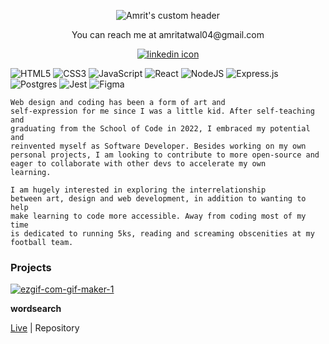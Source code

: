 <p align="center">
  <img src="https://i.ibb.co/Yhbm3TY/Untitled-3.png" alt="Amrit's custom header"/>
</p>


<p align="center">You can reach me at amritatwal04@gmail.com</p>

<p align="center">
  <a href="https://www.linkedin.com/in/amrit-atwal-1ba0b4209/" target="_blank">
    <img src="https://i.ibb.co/hRQMWCk/icons8-linkedin-24-2.png" alt="linkedin icon"/>
  </a>
<!--    <a href="https://amritatwal.netlify.app/" target="_blank">
    <img src="https://i.ibb.co/DGrbXMM/icons8-website-24-3.png" alt="website icon"/>
  </a> -->
</p> 

![HTML5](https://img.shields.io/badge/html5-%23E34F26.svg?style=for-the-badge&logo=html5&logoColor=white)
![CSS3](https://img.shields.io/badge/css3-%231572B6.svg?style=for-the-badge&logo=css3&logoColor=white)
![JavaScript](https://img.shields.io/badge/javascript-%23323330.svg?style=for-the-badge&logo=javascript&logoColor=%23F7DF1E)
![React](https://img.shields.io/badge/react-%2320232a.svg?style=for-the-badge&logo=react&logoColor=%2361DAFB)
![NodeJS](https://img.shields.io/badge/node.js-6DA55F?style=for-the-badge&logo=node.js&logoColor=white)
![Express.js](https://img.shields.io/badge/express.js-%23404d59.svg?style=for-the-badge&logo=express&logoColor=%2361DAFB)
![Postgres](https://img.shields.io/badge/postgres-%23316192.svg?style=for-the-badge&logo=postgresql&logoColor=white)
![Jest](https://img.shields.io/badge/-jest-%23C21325?style=for-the-badge&logo=jest&logoColor=white)
![Figma](https://img.shields.io/badge/figma-%23F24E1E.svg?style=for-the-badge&logo=figma&logoColor=white)

<code>Web design and coding has been a form of art and self-expression for me since I was a little kid. After self-teaching and graduating from the School of Code in 2022, I embraced my potential and reinvented myself as Software Developer. Besides working on my own personal projects, I am looking to contribute to more open-source and eager to collaborate with other devs to accelerate my own learning.</code> 

<code>I am hugely interested in exploring the interrelationship between art, design and web development, in addition to wanting to help make learning to code more accessible. Away from coding most of my time is dedicated to running 5ks, reading and screaming obscenities at my football team.</code> 

### Projects

<a href="https://imgbb.com/"><img src="https://i.ibb.co/zQ5PtnS/ezgif-com-gif-maker-1.gif" alt="ezgif-com-gif-maker-1" border="0"></a>


**wordsearch** 

[Live](https://onlinewordsearch.netlify.app) | Repository 
